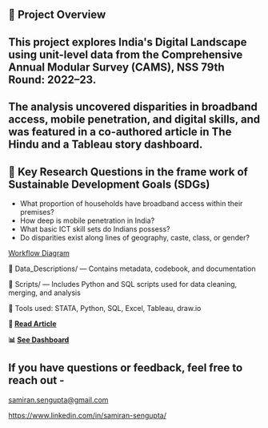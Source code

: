 ## 📌 Project Overview 
## This project explores India's Digital Landscape using unit-level data from the Comprehensive Annual Modular Survey (CAMS), NSS 79th Round: 2022–23. 
## The analysis uncovered disparities in broadband access, mobile penetration, and digital skills, and was featured in a co-authored article in The Hindu and a Tableau story dashboard.

## 🧠 Key Research Questions in the frame work of Sustainable Development Goals (SDGs)
- What proportion of households have broadband access within their premises?
- How deep is mobile penetration in India?
- What basic ICT skill sets do Indians possess?
- Do disparities exist along lines of geography, caste, class, or gender?

[Workflow Diagram](read_me_assets/digital_india_workflow.drawio.png)

📁 Data_Descriptions/ — Contains metadata, codebook, and documentation 

📁 Scripts/ — Includes Python and SQL scripts used for data cleaning, merging, and analysis 

🧰 Tools used: STATA, Python, SQL, Excel, Tableau, draw.io

  
**📰 [Read Article](https://www.thehindu.com/data/analysing-internet-access-and-digital-skills-in-india/article69712047.ece)**

**📊 [See Dashboard](https://public.tableau.com/views/cms_2022_23/Story2?:language=en-GB&:sid=&:redirect=auth&:display_count=n&:origin=viz_share_link)**

  ## If you have questions or feedback, feel free to reach out -
  
  samiran.sengupta@gmail.com
  
  https://www.linkedin.com/in/samiran-sengupta/

  
